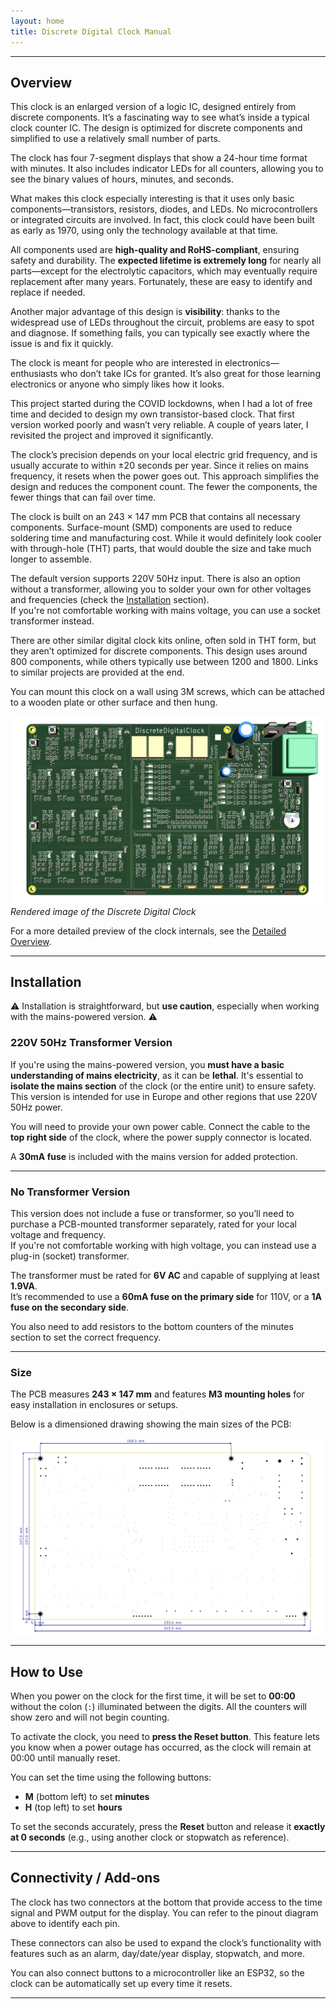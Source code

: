 ```yaml
---
layout: home
title: Discrete Digital Clock Manual
---
```



---

## Overview

This clock is an enlarged version of a logic IC, designed entirely from discrete components. It’s a fascinating way to see what’s inside a typical clock counter IC. The design is optimized for discrete components and simplified to use a relatively small number of parts.

The clock has four 7-segment displays that show a 24-hour time format with minutes. It also includes indicator LEDs for all counters, allowing you to see the binary values of hours, minutes, and seconds.

What makes this clock especially interesting is that it uses only basic components—transistors, resistors, diodes, and LEDs. No microcontrollers or integrated circuits are involved. In fact, this clock could have been built as early as 1970, using only the technology available at that time.

All components used are **high-quality and RoHS-compliant**, ensuring safety and durability. The **expected lifetime is extremely long** for nearly all parts—except for the electrolytic capacitors, which may eventually require replacement after many years. Fortunately, these are easy to identify and replace if needed.

Another major advantage of this design is **visibility**: thanks to the widespread use of LEDs throughout the circuit, problems are easy to spot and diagnose. If something fails, you can typically see exactly where the issue is and fix it quickly.

The clock is meant for people who are interested in electronics—enthusiasts who don’t take ICs for granted. It’s also great for those learning electronics or anyone who simply likes how it looks.

This project started during the COVID lockdowns, when I had a lot of free time and decided to design my own transistor-based clock. That first version worked poorly and wasn’t very reliable. A couple of years later, I revisited the project and improved it significantly.

The clock’s precision depends on your local electric grid frequency, and is usually accurate to within ±20 seconds per year. Since it relies on mains frequency, it resets when the power goes out. This approach simplifies the design and reduces the component count. The fewer the components, the fewer things that can fail over time.

The clock is built on an 243 × 147 mm PCB that contains all necessary components. Surface-mount (SMD) components are used to reduce soldering time and manufacturing cost. While it would definitely look cooler with through-hole (THT) parts, that would double the size and take much longer to assemble.

The default version supports 220V 50Hz input. There is also an option without a transformer, allowing you to solder your own for other voltages and frequencies (check the [Installation](#installation) section).  
If you're not comfortable working with mains voltage, you can use a socket transformer instead.

There are other similar digital clock kits online, often sold in THT form, but they aren’t optimized for discrete components. This design uses around 800 components, while others typically use between 1200 and 1800. Links to similar projects are provided at the end.

You can mount this clock on a wall using 3M screws, which can be attached to a wooden plate or other surface and then hung.

![Clock Render](images/render_top.png)  
*Rendered image of the Discrete Digital Clock*

For a more detailed preview of the clock internals, see the [Detailed Overview](detailed.md).

---

## Installation

⚠️ Installation is straightforward, but **use caution**, especially when working with the mains-powered version. ⚠️

### 220V 50Hz Transformer Version

If you're using the mains-powered version, you **must have a basic understanding of mains electricity**, as it can be **lethal**. It's essential to **isolate the mains section** of the clock (or the entire unit) to ensure safety. This version is intended for use in Europe and other regions that use 220V 50Hz power.

You will need to provide your own power cable. Connect the cable to the **top right side** of the clock, where the power supply connector is located.

A **30mA fuse** is included with the mains version for added protection.

---

### No Transformer Version

This version does not include a fuse or transformer, so you’ll need to purchase a PCB-mounted transformer separately, rated for your local voltage and frequency.  
If you're not comfortable working with high voltage, you can instead use a plug-in (socket) transformer.

The transformer must be rated for **6V AC** and capable of supplying at least **1.9VA**.  
It’s recommended to use a **60mA fuse on the primary side** for 110V, or a **1A fuse on the secondary side**.

You also need to add resistors to the bottom counters of the minutes section to set the correct frequency.

---

### Size

The PCB measures **243 × 147 mm** and features **M3 mounting holes** for easy installation in enclosures or setups.

Below is a dimensioned drawing showing the main sizes of the PCB:

![Dimensioned Drawing of PCB](images/size.png)

---

## How to Use

When you power on the clock for the first time, it will be set to **00:00** without the colon (`:`) illuminated between the digits. All the counters will show zero and will not begin counting.

To activate the clock, you need to **press the Reset button**. This feature lets you know when a power outage has occurred, as the clock will remain at 00:00 until manually reset.

You can set the time using the following buttons:
- **M** (bottom left) to set **minutes**
- **H** (top left) to set **hours**

To set the seconds accurately, press the **Reset** button and release it **exactly at 0 seconds** (e.g., using another clock or stopwatch as reference).

---

## Connectivity / Add-ons


The clock has two connectors at the bottom that provide access to the time signal and PWM output for the display. You can refer to the pinout diagram above to identify each pin.

These connectors can also be used to expand the clock’s functionality with features such as an alarm, day/date/year display, stopwatch, and more.

You can also connect buttons to a microcontroller like an ESP32, so the clock can be automatically set up every time it resets.

---
